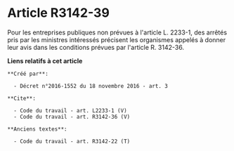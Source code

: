 # Article R3142-39

Pour les entreprises publiques non prévues à l'article L. 2233-1, des arrêtés pris par les ministres intéressés précisent les
organismes appelés à donner leur avis dans les conditions prévues par l'article R. 3142-36.

**Liens relatifs à cet article**

	**Créé par**:

	  - Décret n°2016-1552 du 18 novembre 2016 - art. 3

	**Cite**:

	  - Code du travail - art. L2233-1 (V)
	  - Code du travail - art. R3142-36 (V)

	**Anciens textes**:

	  - Code du travail - art. R3142-22 (T)
